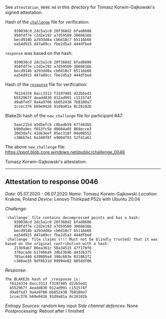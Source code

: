 See `attestation_0046.md` in this directory for Tomasz Korwin-Gajkowski's signed attestation.

Hash of the [`challenge`](https://ppot.blob.core.windows.net/public/challenge_0046) file for verification:

```
    939038cd 2dc5a1c0 20f368d2 bfad8686
    950fdf7e c2d2e192 a7d59509 3068816b
    becd914b a293dd8a cb6d18c7 b5116b66
    ea54d915 d47a89cc fbe2d5a3 444dfbed
```

`response` was based on the hash:

```
    939038cd 2dc5a1c0 20f368d2 bfad8686
    950fdf7e c2d2e192 a7d59509 3068816b
    becd914b a293dd8a cb6d18c7 b5116b66
    ea54d915 d47a89cc fbe2d5a3 444dfbed
```

Hash of the [`response`](https://ppot.blob.core.windows.net/public/response_0046_tkorwin) file for verification:

```
    f6124334 8acc3313 f3197405 d22b5ed1
    b552967f 4eadd830 012ad991 c151574f
    d9a8fed7 9a4a9706 bb852438 7b8180a7
    1ccec376 b69e0426 91d9a01a 0c28102b
```

Blake2b hash of the `new_challenge` file for participant #47:

```
    5aac215d a5d5efcb c8badb59 67fd43b5
    b9b0a9ec f653fc5b d8604a05 869ecce3
    20d3dafc 42de3eef 05ec318f 94e08552
    c386b7e1 6a340f0f e9004f93 52fd1a61
```

The above `new_challenge` file: https://ppot.blob.core.windows.net/public/challenge_0046

Tomasz Korwin-Gajkowski's attestation:
***
Attestation to response 0046
----------------------------
*Date*: 05.07.2020 - 06.07.2020
*Name*: Tomasz Korwin-Gajkowski
*Location*: Krakow, Poland
*Device*: Lenovo Thinkpad P52s with Ubuntu 20.04

*Challenge*:
```
`challenge` file contains decompressed points and has a hash:
	939038cd 2dc5a1c0 20f368d2 bfad8686 
	950fdf7e c2d2e192 a7d59509 3068816b 
	becd914b a293dd8a cb6d18c7 b5116b66 
	ea54d915 d47a89cc fbe2d5a3 444dfbed 
`challenge` file claims (!!! Must not be blindly trusted) that it was based on the original contribution with a hash:
	213b9ab7 06ea361c 50a34515 47f17bf6 
	370acade b17466a9 3db23b9b d4326375 
	785ac440 639809a4 398c603e 031861f2 
	c388ae35 9df8b31d 09994e82 885ddf06
```

*Response*:
```
The BLAKE2b hash of ./response is:
  f6124334 8acc3313 f3197405 d22b5ed1 
  b552967f 4eadd830 012ad991 c151574f 
  d9a8fed7 9a4a9706 bb852438 7b8180a7 
  1ccec376 b69e0426 91d9a01a 0c28102b
```

*Entropy Sources*: random key input
*Side channel defences*: None Postprocessing: Reboot after I finished
